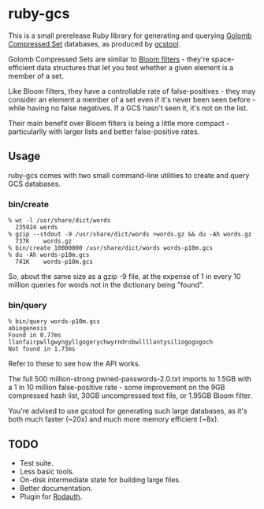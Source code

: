 # ruby-gcs

This is a small prerelease Ruby library for generating and querying
[Golomb Compressed Set][1] databases, as produced by [gcstool][2].

Golomb Compressed Sets are similar to [Bloom filters][3] - they're space-efficient
data structures that let you test whether a given element is a member of a set.

Like Bloom filters, they have a controllable rate of false-positives - they may
consider an element a member of a set even if it's never been seen before - while
having no false negatives.  If a GCS hasn't seen it, it's not on the list.

Their main benefit over Bloom filters is being a little more compact - particularlly
with larger lists and better false-positive rates.

## Usage

ruby-gcs comes with two small command-line utilities to create and query GCS databases.

### bin/create

    % wc -l /usr/share/dict/words
      235924 words
    % gzip --stdout -9 /usr/share/dict/words >words.gz && du -Ah words.gz
      737K    words.gz
    % bin/create 10000000 /usr/share/dict/words words-p10m.gcs
    % du -Ah words-p10m.gcs
      741K    words-p10m.gcs

So, about the same size as a gzip -9 file, at the expense of 1 in every 10 million
queries for words not in the dictionary being "found".

### bin/query

    % bin/query words-p10m.gcs
    abiogenesis
    Found in 0.77ms
    llanfairpwllgwyngyllgogerychwyrndrobwllllantysiliogogogoch
    Not found in 1.73ms

Refer to these to see how the API works.

The full 500 million-strong pwned-passwords-2.0.txt imports to 1.5GB with a 1 in
10 million false-positive rate - some improvement on the 9GB compressed hash list,
30GB uncompressed text file, or 1.95GB Bloom filter.

You're advised to use gcstool for generating such large databases, as it's both much
faster (~20x) and much more memory efficient (~8x).

## TODO

 * Test suite.
 * Less basic tools.
 * On-disk intermediate state for building large files.
 * Better documentation.
 * Plugin for [Rodauth][5].


[1]: http://giovanni.bajo.it/post/47119962313/golomb-coded-sets-smaller-than-bloom-filters
[2]: https://github.com/Freaky/gcstool
[3]: https://en.wikipedia.org/wiki/Bloom_filter
[4]: https://haveibeenpwned.com/Passwords
[5]: http://rodauth.jeremyevans.net/
